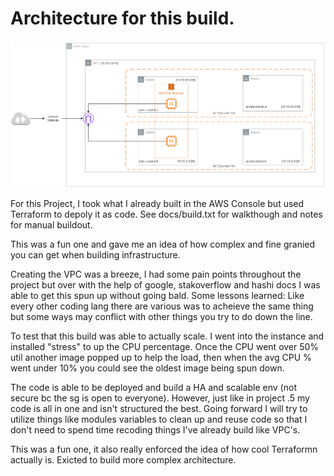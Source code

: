 # Architecture for this build.

![pic](docs/img.png)

For this Project, I took what I already built in the AWS Console but used Terraform to depoly it as code. See docs/build.txt for walkthough and notes for manual buildout. 

This was a fun one and gave me an idea of how complex and fine granied you can get when building infrastructure. 

Creating the VPC was a breeze, I had some pain points throughout the project but over with the help of google, stakoverflow and hashi docs I was able to get this spun up without going bald. Some lessons learned: Like every other coding lang there are various was to acheieve the same thing but some ways may conflict with other things you try to do down the line.

To test that this build was able to actually scale. I went into the instance and installed "stress" to up the CPU percentage. Once the CPU went over 50% util another image popped up to help the load, then when the avg CPU % went under 10% you could see the oldest image being spun down.

The code is able to be deployed and build a HA and scalable env (not secure bc the sg is open to everyone). However, just like in project .5 my code is all in one and isn't structured the best. Going forward I will try to utilize things like modules variables to clean up and reuse code so that I don't need to spend time recoding things I've already build like VPC's.   

This was a fun one, it also really enforced the idea of how cool Terraformn actually is. Exicted to build more complex architecture.




